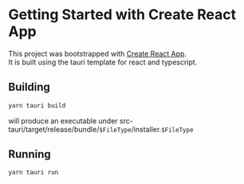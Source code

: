 # Getting Started with Create React App

This project was bootstrapped with [Create React App](https://github.com/facebook/create-react-app). <br/>
It is built using the tauri template for react and typescript.


## Building
```cmd
yarn tauri build
```
will produce an executable under src-tauri/target/release/bundle/`$FileType`/installer.`$FileType`



## Running
```cmd
yarn tauri run
```
